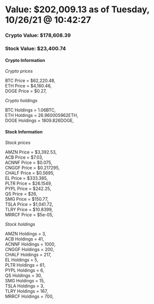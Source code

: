 # Value: $202,009.13 as of Tuesday, 10/26/21 @ 10:42:27 

### Crypto Value: $178,608.39

### Stock Value: $23,400.74

#### Crypto Information 
*Crypto prices* 

BTC Price = $62,220.48,  
ETH Price = $4,160.46,  
DOGE Price = $0.27,  


*Crypto holdings* 

BTC Holdings = 1.06BTC,  
ETH Holdings = 26.960005962ETH,  
DOGE Holdings = 1809.826DOGE,  


#### Stock Information 

*Stock prices* 

AMZN Price = $3,392.53,  
ACB Price = $7.03,  
ACNNF Price = $0.075,  
CNGGF Price = $0.217295,  
CHALF Price = $0.5695,  
EL Price = $333.385,  
PLTR Price = $26.1549,  
PYPL Price = $242.25,  
QS Price = $26,  
SMG Price = $150.77,  
TSLA Price = $1,041.72,  
TLRY Price = $10.8399,  
MRRCF Price = $5e-05,  


*Stock holdings* 

AMZN Holdings = 3,  
ACB Holdings = 41,  
ACNNF Holdings = 1000,  
CNGGF Holdings = 200,  
CHALF Holdings = 217,  
EL Holdings = 5,  
PLTR Holdings = 61,  
PYPL Holdings = 6,  
QS Holdings = 30,  
SMG Holdings = 15,  
TSLA Holdings = 3,  
TLRY Holdings = 167,  
MRRCF Holdings = 700,  


